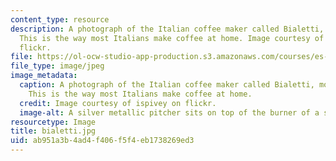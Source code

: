 ```yaml
---
content_type: resource
description: A photograph of the Italian coffee maker called Bialetti, moka or caffettiera.
  This is the way most Italians make coffee at home. Image courtesy of ispivey on
  flickr.
file: https://ol-ocw-studio-app-production.s3.amazonaws.com/courses/es-s41-speak-italian-with-your-mouth-full-spring-2012/ab951a3b4ad4f406f5f4eb1738269ed3_bialetti.jpg
file_type: image/jpeg
image_metadata:
  caption: A photograph of the Italian coffee maker called Bialetti, moka or caffettiera.
    This is the way most Italians make coffee at home.
  credit: Image courtesy of ispivey on flickr.
  image-alt: A silver metallic pitcher sits on top of the burner of a stove.
resourcetype: Image
title: bialetti.jpg
uid: ab951a3b-4ad4-f406-f5f4-eb1738269ed3
---
```

